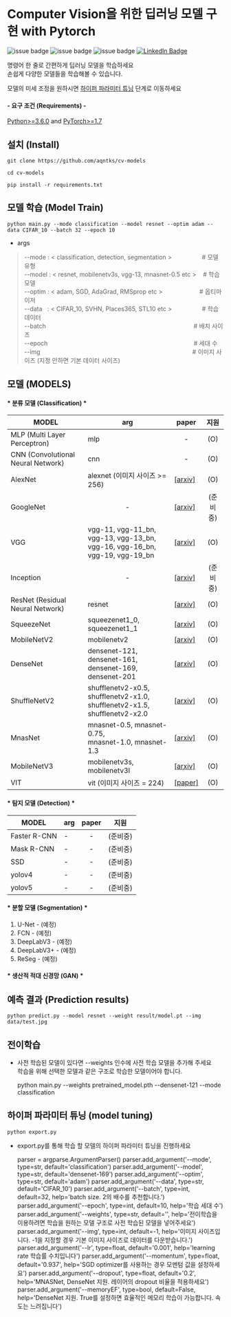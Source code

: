 # Computer Vision을 위한 딥러닝 모델 구현 with Pytorch
![issue badge](https://img.shields.io/github/license/aqntks/cv-models?&color=blue)
![issue badge](https://img.shields.io/badge/build-passing-brightgreen)
![issue badge](https://img.shields.io/badge/%ED%95%9C%EA%B5%AD%EC%96%B4-%EC%A7%80%EC%9B%90-orange)
[![LinkedIn Badge](http://img.shields.io/badge/LinkedIn-@InpyoHong-0072b1?style=flat&logo=linkedin&link=https://www.linkedin.com/in/inpyo-hong-886781212/)](https://www.linkedin.com/in/inpyo-hong-886781212/)

명령어 한 줄로 간편하게 딥러닝 모델을 학습하세요  
손쉽게 다양한 모델들을 학습해볼 수 있습니다.

모델의 미세 조정을 원하시면 [하이퍼 파라미터 튜닝](##-하이퍼-파라미터-튜닝-(model-tuning)) 단계로 이동하세요

#### - 요구 조건 (Requirements) -
[Python>=3.6.0](https://www.python.org/) and [PyTorch>=1.7](https://pytorch.org/)
## 설치 (Install)
    git clone https://github.com/aqntks/cv-models
    
    cd cv-models     
    
    pip install -r requirements.txt

##  모델 학습 (Model Train)
    python main.py --mode classification --model resnet --optim adam --data CIFAR_10 --batch 32 --epoch 10
- args
> --mode : < classification, detection, segmentation >　　　　　# 모델 유형  
--model : < resnet, mobilenetv3s, vgg-13, mnasnet-0.5 etc > &nbsp;&nbsp;  # 학습 모델   
--optim : < adam, SGD, AdaGrad, RMSprop etc > 　　&nbsp;&nbsp;　　　 # 옵티마이저  
--data &nbsp;&nbsp;:  < CIFAR_10, SVHN, Places365, STL10 etc >　　　　　# 학습 데이터  
--batch 　　　　　　　　　　　　　　　　　　　　　　&nbsp;　　# 배치 사이즈  
--epoch 　　　　　　　　　　　　　　　　　　　　　　　　# 세대 수  
--img 　　　　　　　　　　　　　　　　　　　　　　　　　# 이미지 사이즈 (지정 안하면 기본 데이터 사이즈)
## 모델 (MODELS)

#### * 분류 모델 (Classification) *
|MODEL|arg|paper|지원|
|---|---|---|---|
|MLP (Multi Layer Perceptron)|mlp|<center>-</center>|<center>(O)</center>|
|CNN (Convolutional Neural Network)|cnn|<center>-</center>|<center>(O)</center>|
|AlexNet|alexnet (이미지 사이즈 >= 256) |[[arxiv]](https://arxiv.org/pdf/1404.5997.pdf)|<center>(O)</center>|
|GoogleNet|<center>-</center>|[[arxiv]](https://arxiv.org/abs/1409.4842)|<center>(준비중)</center>|
|VGG|vgg-11, vgg-11_bn, vgg-13, vgg-13_bn, </br> vgg-16, vgg-16_bn, vgg-19, vgg-19_bn|[[arxiv]](https://arxiv.org/pdf/1409.1556.pdf)|<center>(O)</center>|
|Inception|<center>-</center>|[[arxiv]](https://arxiv.org/pdf/1512.00567.pdf)|<center>(준비중)</center>|
|ResNet (Residual Neural Network)|resnet|[[arxiv]](https://arxiv.org/pdf/1512.03385.pdf)|<center>(O)</center>|
|SqueezeNet|squeezenet1_0, squeezenet1_1|[[arxiv]](https://arxiv.org/pdf/1602.07360.pdf)|<center>(O)</center>|
|MobileNetV2|mobilenetv2|[[arxiv]](https://arxiv.org/pdf/1801.04381.pdf)|<center>(O)</center>|
|DenseNet|densenet-121, densenet-161, </br> densenet-169, densenet-201|[[arxiv]](https://arxiv.org/pdf/1608.06993.pdf)|<center>(O)</center>|
|ShuffleNetV2|shufflenetv2-x0.5, shufflenetv2-x1.0, </br> shufflenetv2-x1.5, shufflenetv2-x2.0|[[arxiv]](https://arxiv.org/pdf/1807.11164.pdf)|<center>(O)</center>|
|MnasNet|mnasnet-0.5, mnasnet-0.75, </br> mnasnet-1.0, mnasnet-1.3|[[arxiv]](https://arxiv.org/pdf/1807.11626.pdf)|<center>(O)</center>|
|MobileNetV3|mobilenetv3s, mobilenetv3l|[[arxiv]](https://arxiv.org/pdf/1905.02244.pdf)|<center>(O)</center>|
|VIT|vit (이미지 사이즈 = 224)|[[paper]](https://openreview.net/pdf?id=YicbFdNTTy)|<center>(O)</center>|

#### * 탐지 모델 (Detection) *
|MODEL|arg|paper|지원|
|---|---|---|---|
|Faster R-CNN|-|<center>-</center>|<center>(준비중)</center>|
|Mask R-CNN|-|<center>-</center>|<center>(준비중)</center>|
|SSD|-|<center>-</center>|<center>(준비중)</center>|
|yolov4|-|<center>-</center>|<center>(준비중)</center>|
|yolov5|-|<center>-</center>|<center>(준비중)</center>|

#### * 분할 모델 (Segmentation) *
1. U-Net - (예정)
2. FCN - (예정)
5. DeepLabV3 - (예정)
6. DeepLabV3+ - (예정)
7. ReSeg - (예정)
#### * 생산적 적대 신경망 (GAN) *
##  예측 결과 (Prediction results)
    python predict.py --model resnet --weight result/model.pt --img data/test.jpg

## 전이학습
- 사전 학습된 모델이 있다면 --weights 인수에 사전 학습 모델을 추가해 주세요  
학습을 위해 선택한 모델과 같은 구조로 학습한 모델이어야 합니다.

    
    python main.py --weights pretrained_model.pth --densenet-121 --mode classification

## 하이퍼 파라미터 튜닝 (model tuning)
    python export.py
- export.py를 통해 학습 할 모델의 하이퍼 파라미터 튜닝을 진행하세요

    
    parser = argparse.ArgumentParser()
    parser.add_argument('--mode', type=str, default='classification')
    parser.add_argument('--model', type=str, default='densenet-169')
    parser.add_argument('--optim', type=str, default='adam')
    parser.add_argument('--data', type=str, default='CIFAR_10')
    parser.add_argument('--batch', type=int, default=32, help='batch size. 2의 배수를 추천합니다.')
    parser.add_argument('--epoch', type=int, default=10, help='학습 세대 수')
    parser.add_argument('--weights', type=str, default='', help='전이학습을 이용하려면 학습을 원하는 모델 구조로 사전 학습된 모델을 넣어주세요')
    parser.add_argument('--img', type=int, default=-1, help='이미지 사이즈입니다. -1을 지정할 경우 기본 이미지 사이즈로 데이터를 다운받습니다.')
    parser.add_argument('--lr', type=float, default='0.001', help='learning rate 학습률 수치입니다')
    parser.add_argument('--momentum', type=float, default='0.937', help='SGD optimizer를 사용하는 경우 모멘텀 값을 설정하세요')
    parser.add_argument('--dropout', type=float, default='0.2', help='MNASNet, DenseNet 지원. 레이어의 dropout 비율을 적용하세요')
    parser.add_argument('--memoryEF', type=bool, default=False, help='DenseNet 지원. True를 설정하면 효율적인 메모리 학습이 가능합니다. 속도는 느려집니다')